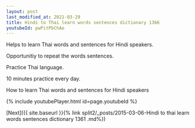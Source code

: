 ```yaml
---
layout: post
last_modified_at: 2021-03-29
title: Hindi to Thai learn words sentences dictionary 1366 
youtubeId: pwPitPbChAo
---
```

 
 
Helps to learn Thai words and sentences for Hindi speakers.

Opportunitiy to repeat the words sentences. 

Practice Thai language. 
 
10 minutes practice every day. 
 
How to learn Thai words and sentences for Hindi speakers 
 
{% include youtubePlayer.html id=page.youtubeId %}
 
 
[Next]({{ site.baseurl }}{% link  split2/_posts/2015-03-06-Hindi to thai learn words sentences dictionary 1361 .md%})
 
